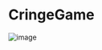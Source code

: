 # CringeGame
![image](https://user-images.githubusercontent.com/111058251/184130828-9e5d1c6d-8b38-4038-b90e-e9ee5a813dcc.png)
